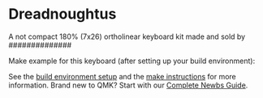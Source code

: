 # Dreadnoughtus


A not compact 180% (7x26) ortholinear keyboard kit made and sold by ##############


Make example for this keyboard (after setting up your build environment):

    

See the [build environment setup](https://docs.qmk.fm/#/getting_started_build_tools) and the [make instructions](https://docs.qmk.fm/#/getting_started_make_guide) for more information. Brand new to QMK? Start with our [Complete Newbs Guide](https://docs.qmk.fm/#/newbs).